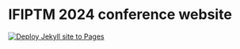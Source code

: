 # IFIPTM 2024 conference website

[![Deploy Jekyll site to Pages](https://github.com/ifiptm/conf2024/actions/workflows/jekyll.yml/badge.svg)](https://github.com/ifiptm/conf2024/actions/workflows/jekyll.yml)
